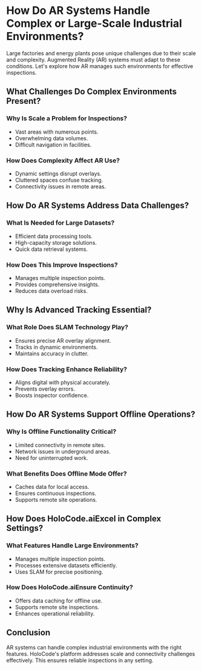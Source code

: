 # How Do AR Systems Handle Complex or Large-Scale Industrial Environments?

Large factories and energy plants pose unique challenges due to their scale and complexity. Augmented Reality (AR) systems must adapt to these conditions. Let's explore how AR manages such environments for effective inspections.

## What Challenges Do Complex Environments Present?

### Why Is Scale a Problem for Inspections?
- Vast areas with numerous points.
- Overwhelming data volumes.
- Difficult navigation in facilities.

### How Does Complexity Affect AR Use?
- Dynamic settings disrupt overlays.
- Cluttered spaces confuse tracking.
- Connectivity issues in remote areas.

## How Do AR Systems Address Data Challenges?

### What Is Needed for Large Datasets?
- Efficient data processing tools.
- High-capacity storage solutions.
- Quick data retrieval systems.

### How Does This Improve Inspections?
- Manages multiple inspection points.
- Provides comprehensive insights.
- Reduces data overload risks.

## Why Is Advanced Tracking Essential?

### What Role Does SLAM Technology Play?
- Ensures precise AR overlay alignment.
- Tracks in dynamic environments.
- Maintains accuracy in clutter.

### How Does Tracking Enhance Reliability?
- Aligns digital with physical accurately.
- Prevents overlay errors.
- Boosts inspector confidence.

## How Do AR Systems Support Offline Operations?

### Why Is Offline Functionality Critical?
- Limited connectivity in remote sites.
- Network issues in underground areas.
- Need for uninterrupted work.

### What Benefits Does Offline Mode Offer?
- Caches data for local access.
- Ensures continuous inspections.
- Supports remote site operations.

## How Does HoloCode.aiExcel in Complex Settings?

### What Features Handle Large Environments?
- Manages multiple inspection points.
- Processes extensive datasets efficiently.
- Uses SLAM for precise positioning.

### How Does HoloCode.aiEnsure Continuity?
- Offers data caching for offline use.
- Supports remote site inspections.
- Enhances operational reliability.

## Conclusion

AR systems can handle complex industrial environments with the right features. HoloCode's platform addresses scale and connectivity challenges effectively. This ensures reliable inspections in any setting. 
